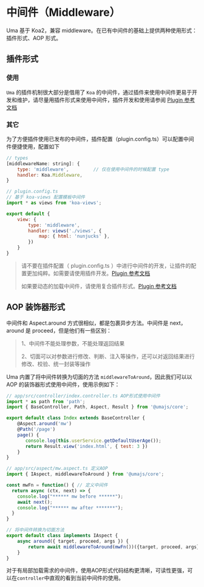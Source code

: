 # 中间件（Middleware）
Uma 基于 Koa2，兼容 middleware。在已有中间件的基础上提供两种使用形式：插件形式、AOP 形式。

## 插件形式

### 使用
`Uma` 的插件机制很大部分是借用了 `Koa` 的中间件，通过插件来使用中间件更易于开发和维护，请尽量用插件形式来使用中间件，插件开发和使用请参阅
[Plugin 参考文档](./Plugin.md#插件开发)

### 其它
为了方便插件使用已发布的中间件，插件配置（plugin.config.ts）可以配置中间件便捷使用，配置如下
```js
// types
[middlewareName: string]: {
    type: 'middleware',         // 仅在使用中间件的时候配置 type
    handler: Koa.Middleware,
}
```
```js
// plugin.config.ts
// 基于 koa-views 配置模板中间件
import * as views from 'koa-views';

export default {
    view: {
        type: 'middleware',
        handler: views('./views', {
            map: { html: 'nunjucks' },
        })
    }
}
```

> 请不要在插件配置（ plugin.config.ts ）中进行中间件的开发，让插件的配置更加纯粹。如需要请使用插件开发。[Plugin 参考文档](./Plugin.md#插件开发)
>
> 如果要动态的加载中间件，请使用复合插件形式。[Plugin 参考文档](./Plugin.md#复合插件形式)

## AOP 装饰器形式
中间件和 Aspect.around 方式很相似，都是包裹异步方法。中间件是 next，around 是 proceed，但是他们有一些区别：
> 1、中间件不能处理参数，不能处理返回结果
>
> 2、切面可以对参数进行修改、判断、注入等操作，还可以对返回结果进行修改、校验、统一封装等操作


Uma 内置了将中间件转换为切面的方法 `middlewareToAround`，因此我们可以以 AOP 的装饰器形式使用中间件，使用示例如下：

```javascript
// app/src/controller/index.controller.ts AOP形式使用中间件
import * as path from 'path';
import { BaseController, Path, Aspect, Result } from '@umajs/core';

export default class Index extends BaseController {
    @Aspect.around('mw')
    @Path('/page')
    page() {
       console.log(this.userService.getDefaultUserAge());
       return Result.view('index.html', { test: 3 })
    }
}

// app/src/aspect/mw.aspect.ts 定义AOP
import { IAspect, middlewareToAround } from '@umajs/core';

const mwFn = function() { // 定义中间件
  return async (ctx, next) => {
    console.log("****** mw before ******");
    await next();
    console.log("****** mw after *******");
  }
}

// 将中间件转换为切面方法
export default class implements IAspect {
    async around({ target, proceed, args }) {
        return await middlewareToAround(mwFn())({target, proceed, args});
    }
}
```

对于有局部加载需求的中间件，使用AOP形式代码结构更清晰，可读性更强，可以在`controller`中直观的看到当前中间件的使用。